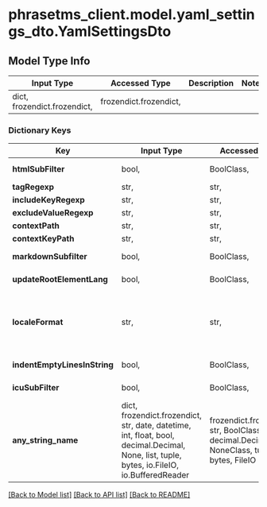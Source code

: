 # phrasetms_client.model.yaml_settings_dto.YamlSettingsDto

## Model Type Info

| Input Type                   | Accessed Type          | Description | Notes |
| ---------------------------- | ---------------------- | ----------- | ----- |
| dict, frozendict.frozendict, | frozendict.frozendict, |             |

### Dictionary Keys

| Key                          | Input Type                                                                                                                                  | Accessed Type                                                                           | Description                                                        | Notes                                                                                               |
| ---------------------------- | ------------------------------------------------------------------------------------------------------------------------------------------- | --------------------------------------------------------------------------------------- | ------------------------------------------------------------------ | --------------------------------------------------------------------------------------------------- |
| **htmlSubFilter**            | bool,                                                                                                                                       | BoolClass,                                                                              | Default: false                                                     | [optional]                                                                                          |
| **tagRegexp**                | str,                                                                                                                                        | str,                                                                                    |                                                                    | [optional]                                                                                          |
| **includeKeyRegexp**         | str,                                                                                                                                        | str,                                                                                    |                                                                    | [optional]                                                                                          |
| **excludeValueRegexp**       | str,                                                                                                                                        | str,                                                                                    |                                                                    | [optional]                                                                                          |
| **contextPath**              | str,                                                                                                                                        | str,                                                                                    |                                                                    | [optional]                                                                                          |
| **contextKeyPath**           | str,                                                                                                                                        | str,                                                                                    |                                                                    | [optional]                                                                                          |
| **markdownSubfilter**        | bool,                                                                                                                                       | BoolClass,                                                                              | Default: false                                                     | [optional]                                                                                          |
| **updateRootElementLang**    | bool,                                                                                                                                       | BoolClass,                                                                              | Default: false                                                     | [optional]                                                                                          |
| **localeFormat**             | str,                                                                                                                                        | str,                                                                                    |                                                                    | [optional] must be one of ["MEMSOURCE", "RFC_5646", "ANDROID_QUALIFIER", "ANDROID_QUALIFIER_BCP", ] |
| **indentEmptyLinesInString** | bool,                                                                                                                                       | BoolClass,                                                                              | Default: true                                                      | [optional]                                                                                          |
| **icuSubFilter**             | bool,                                                                                                                                       | BoolClass,                                                                              | Default: &#x60;false&#x60;                                         | [optional]                                                                                          |
| **any_string_name**          | dict, frozendict.frozendict, str, date, datetime, int, float, bool, decimal.Decimal, None, list, tuple, bytes, io.FileIO, io.BufferedReader | frozendict.frozendict, str, BoolClass, decimal.Decimal, NoneClass, tuple, bytes, FileIO | any string name can be used but the value must be the correct type | [optional]                                                                                          |

[[Back to Model list]](../../README.md#documentation-for-models) [[Back to API list]](../../README.md#documentation-for-api-endpoints) [[Back to README]](../../README.md)
